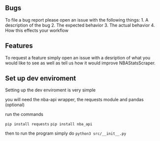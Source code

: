 ## Bugs

To file a bug report please open an issue with the following things:
    1. A description of the bug
    2. The expected behavior
    3. The actual behavior 
    4. How this effects your workflow

## Features

To request a feature simply open an issue with a desription of what you would like to see as well as tell us how it would improve NBAStatsScraper.

## Set up dev enviroment

Setting up the dev enviroment is very simple

you will need the nba-api wrapper, the requests module and pandas (optional)

run the commands

`pip install requests`
`pip install nba_api`

then to run the program simply do 
`python3 src/__init__.py`
